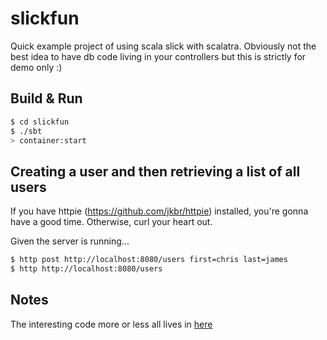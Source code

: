 # slickfun #

Quick example project of using scala slick with scalatra. Obviously not the best idea to have db code living in your controllers but this is strictly for demo only :)

## Build & Run ##

```sh
$ cd slickfun
$ ./sbt
> container:start
```

## Creating a user and then retrieving a list of all users ##

If you have httpie (https://github.com/jkbr/httpie) installed, you're gonna have a good time. Otherwise, curl your heart out.

Given the server is running...

```sh
$ http post http://localhost:8080/users first=chris last=james
$ http http://localhost:8080/users
```

## Notes ##

The interesting code more or less all lives in [here](src/main/scala/com/quii/slickfun/MyScalatraServlet.scala)

